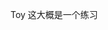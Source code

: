 Toy  这大概是一个练习
####
##
####
#####
####
###
###
##
##
######
####
##
#####
##
###
##
##
##
###
##
##
##
###
##
##
